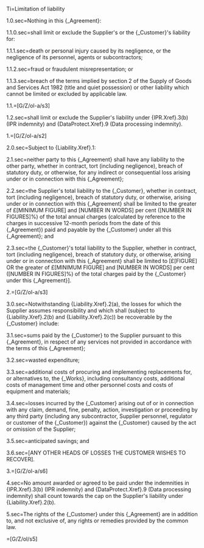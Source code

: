 Ti=Limitation of liability

1.0.sec=Nothing in this {_Agreement}:

1.1.0.sec=shall limit or exclude the Supplier's or the {_Customer}'s liability for:

1.1.1.sec=death or personal injury caused by its negligence, or the negligence of its personnel, agents or subcontractors;

1.1.2.sec=fraud or fraudulent misrepresentation; or

1.1.3.sec=breach of the terms implied by section 2 of the Supply of Goods and Services Act 1982 (title and quiet possession) or other liability which cannot be limited or excluded by applicable law.

1.1.=[G/Z/ol-a/s3]

1.2.sec=shall limit or exclude the Supplier's liability under {IPR.Xref}.3(b) (IPR indemnity) and {DataProtect.Xref}.9 (Data processing indemnity).

1.=[G/Z/ol-a/s2]

2.0.sec=Subject to {Liability.Xref}.1:

2.1.sec=neither party to this {_Agreement} shall have any liability to the other party, whether in contract, tort (including negligence), breach of statutory duty, or otherwise, for any indirect or consequential loss arising under or in connection with this {_Agreement};

2.2.sec=the Supplier's total liability to the {_Customer}, whether in contract, tort (including negligence), breach of statutory duty, or otherwise, arising under or in connection with this {_Agreement} shall be limited to the greater of £[MINIMUM FIGURE] and [NUMBER IN WORDS] per cent ([NUMBER IN FIGURES]%) of the total annual charges (calculated by reference to the charges in successive 12-month periods from the date of this {_Agreement}) paid and payable by the {_Customer} under all this {_Agreement}; and 

2.3.sec=the {_Customer}'s total liability to the Supplier, whether in contract, tort (including negligence), breach of statutory duty, or otherwise, arising under or in connection with this {_Agreement} shall be limited to [£[FIGURE] OR the greater of £[MINIMUM FIGURE] and [NUMBER IN WORDS] per cent ([NUMBER IN FIGURES]%) of the total charges paid by the {_Customer} under this {_Agreement}].

2.=[G/Z/ol-a/s3]

3.0.sec=Notwithstanding {Liability.Xref}.2(a), the losses for which the Supplier assumes responsibility and which shall (subject to {Liability.Xref}.2(b) and {Liability.Xref}.2(c)) be recoverable by the {_Customer} include:

3.1.sec=sums paid by the {_Customer} to the Supplier pursuant to this {_Agreement}, in respect of any services not provided in accordance with the terms of this {_Agreement};

3.2.sec=wasted expenditure;

3.3.sec=additional costs of procuring and implementing replacements for, or alternatives to, the {_Works}, including consultancy costs, additional costs of management time and other personnel costs and costs of equipment and materials;

3.4.sec=losses incurred by the {_Customer} arising out of or in connection with any claim, demand, fine, penalty, action, investigation or proceeding by any third party (including any subcontractor, Supplier personnel, regulator or customer of the {_Customer}) against the {_Customer} caused by the act or omission of the Supplier;

3.5.sec=anticipated savings; and

3.6.sec=[ANY OTHER HEADS OF LOSSES THE CUSTOMER WISHES TO RECOVER].

3.=[G/Z/ol-a/s6]

4.sec=No amount awarded or agreed to be paid under the indemnities in {IPR.Xref}.3(b) (IPR indemnity) and {DataProtect.Xref}.9 (Data processing indemnity) shall count towards the cap on the Supplier's liability under {Liability.Xref}.2(b).

5.sec=The rights of the {_Customer} under this {_Agreement} are in addition to, and not exclusive of, any rights or remedies provided by the common law.

=[G/Z/ol/s5]
